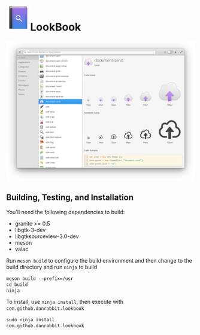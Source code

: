 <img align="left" width="64" height="64" src="data/icons/64.svg">
<h1 class="rich-diff-level-zero">LookBook</h1>

![LookBook Screenshot](data/screenshot.png?raw=true)

## Building, Testing, and Installation


You'll need the following dependencies to build:
* granite >= 0.5
* libgtk-3-dev
* libgtksourceview-3.0-dev
* meson
* valac

Run `meson build` to configure the build environment and then change to the build directory and run `ninja` to build

    meson build --prefix=/usr 
    cd build
    ninja

To install, use `ninja install`, then execute with `com.github.danrabbit.lookbook`

    sudo ninja install
    com.github.danrabbit.lookbook
